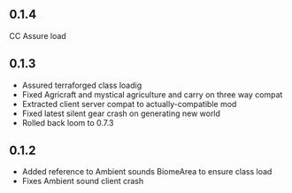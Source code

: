 ## 0.1.4
CC Assure load
## 0.1.3
- Assured terraforged class loadig
- Fixed Agricraft and mystical agriculture and carry on three way compat
- Extracted client server compat to actually-compatible  mod
- Fixed latest silent gear crash on generating new world
- Rolled back loom to 0.7.3
## 0.1.2
- Added reference to Ambient sounds BiomeArea to ensure class load
- Fixes Ambient sound client crash